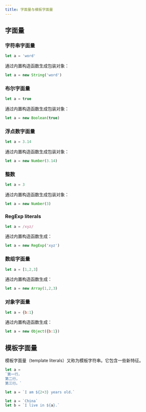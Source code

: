 ```yaml
---
title: 字面量与模板字面量
---
```


## 字面量

### 字符串字面量

```javascript
let a = 'word'
```

通过内置构造函数生成包装对象：

```javascript
let a = new String('word')
```

### 布尔字面量

```javascript
let a = true
```

通过内置构造函数生成包装对象：

```javascript
let a = new Boolean(true)
```

### 浮点数字面量

```javascript
let a = 3.14
```

通过内置构造函数生成包装对象：

```javascript
let a = new Number(3.14)
```

### 整数

```javascript
let a = 3
```

通过内置构造函数生成包装对象：

```javascript
let a = new Number(3)
```

### RegExp literals

```javascript
let a = /xyz/
```

通过内置构造函数生成：

```javascript
let a = new RegExp('xyz')
```

### 数组字面量

```javascript
let a = [1,2,3]
```

通过内置构造函数生成：

```javascript
let a = new Array(1,2,3)
```

### 对象字面量

```javascript
let a = {b:1}
```

通过内置构造函数生成：

```javascript
let a = new Object({b:1})
```

## 模板字面量

模板字面量（template literals）又称为模板字符串。它包含一些新特征。

```javascript
let a =
`第一行，
第二行，
第三行。`
```

```javascript
let a = `I am ${2+3} years old.`
```

```javascript
let a = `China`
let b = `I live in ${a}.`
```